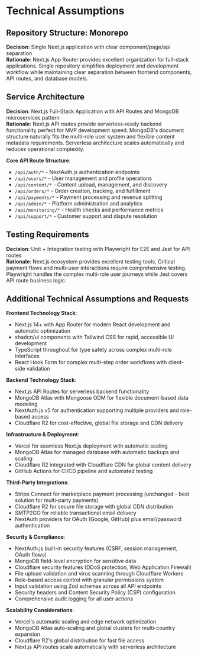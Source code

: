 # Technical Assumptions

## Repository Structure: Monorepo

**Decision**: Single Next.js application with clear component/page/api separation  
**Rationale**: Next.js App Router provides excellent organization for full-stack applications. Single repository simplifies deployment and development workflow while maintaining clear separation between frontend components, API routes, and database models.

## Service Architecture

**Decision**: Next.js Full-Stack Application with API Routes and MongoDB microservices pattern  
**Rationale**: Next.js API routes provide serverless-ready backend functionality perfect for MVP development speed. MongoDB's document structure naturally fits the multi-role user system and flexible content metadata requirements. Serverless architecture scales automatically and reduces operational complexity.

**Core API Route Structure**:
- `/api/auth/*` - NextAuth.js authentication endpoints
- `/api/users/*` - User management and profile operations
- `/api/content/*` - Content upload, management, and discovery
- `/api/orders/*` - Order creation, tracking, and fulfillment
- `/api/payments/*` - Payment processing and revenue splitting
- `/api/admin/*` - Platform administration and analytics
- `/api/monitoring/*` - Health checks and performance metrics
- `/api/support/*` - Customer support and dispute resolution

## Testing Requirements

**Decision**: Unit + Integration testing with Playwright for E2E and Jest for API routes  
**Rationale**: Next.js ecosystem provides excellent testing tools. Critical payment flows and multi-user interactions require comprehensive testing. Playwright handles the complex multi-role user journeys while Jest covers API route business logic.

## Additional Technical Assumptions and Requests

**Frontend Technology Stack**:
- Next.js 14+ with App Router for modern React development and automatic optimization
- shadcn/ui components with Tailwind CSS for rapid, accessible UI development
- TypeScript throughout for type safety across complex multi-role interfaces
- React Hook Form for complex multi-step order workflows with client-side validation

**Backend Technology Stack**:
- Next.js API Routes for serverless backend functionality
- MongoDB Atlas with Mongoose ODM for flexible document-based data modeling
- NextAuth.js v5 for authentication supporting multiple providers and role-based access
- Cloudflare R2 for cost-effective, global file storage and CDN delivery

**Infrastructure & Deployment**:
- Vercel for seamless Next.js deployment with automatic scaling
- MongoDB Atlas for managed database with automatic backups and scaling
- Cloudflare R2 integrated with Cloudflare CDN for global content delivery
- GitHub Actions for CI/CD pipeline and automated testing

**Third-Party Integrations**:
- Stripe Connect for marketplace payment processing (unchanged - best solution for multi-party payments)
- Cloudflare R2 for secure file storage with global CDN distribution
- SMTP2GO for reliable transactional email delivery
- NextAuth providers for OAuth (Google, GitHub) plus email/password authentication

**Security & Compliance**:
- NextAuth.js built-in security features (CSRF, session management, OAuth flows)
- MongoDB field-level encryption for sensitive data
- Cloudflare security features (DDoS protection, Web Application Firewall)
- File upload validation and virus scanning through Cloudflare Workers
- Role-based access control with granular permissions system
- Input validation using Zod schemas across all API endpoints
- Security headers and Content Security Policy (CSP) configuration
- Comprehensive audit logging for all user actions

**Scalability Considerations**:
- Vercel's automatic scaling and edge network optimization
- MongoDB Atlas auto-scaling and global clusters for multi-country expansion
- Cloudflare R2's global distribution for fast file access
- Next.js API routes scale automatically with serverless architecture
